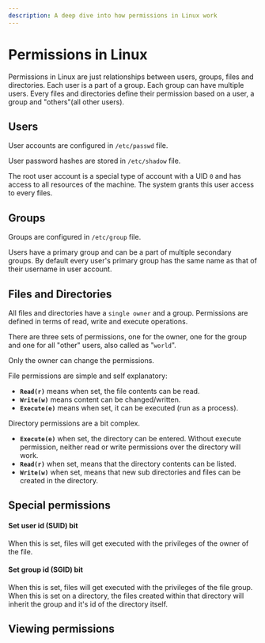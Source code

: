 ```yaml
---
description: A deep dive into how permissions in Linux work
---
```


# Permissions in Linux

Permissions in Linux are just relationships between users, groups, files and directories. Each user is a part of a group. Each group can have multiple users. Every files and directories define their permission based on a user, a group and "others"(all other users).

## Users

User accounts are configured in `/etc/passwd` file.

User password hashes are stored in `/etc/shadow` file.

The root user account is a special type of account with a UID `0` and has access to all resources of the machine. The system grants this user access to every files.

## Groups

Groups are configured in `/etc/group` file.

Users have a primary group and can be a part of multiple secondary groups. By default every user's primary group has the same name as that of their username in user account.

## Files and Directories

All files and directories have a `single owner` and a group. Permissions are defined in terms of read, write and execute operations.&#x20;

There are three sets of permissions, one for the owner, one for the group and one for all "other" users, also called as "`world`".

Only the owner can change the permissions.

File permissions are simple and self explanatory:

* **`Read(r)`** means when set, the file contents can be read.&#x20;
* **`Write(w)`** means content can be changed/written.
* **`Execute(e)`** means when set, it can be executed (run as a process).

Directory permissions are a bit complex.&#x20;

* **`Execute(e)`** when set, the directory can be entered. Without execute permission, neither read or write permissions over the directory will work.&#x20;
* **`Read(r)`** when set, means that the directory contents can be listed.&#x20;
* **`Write(w)`** when set, means that new sub directories and files can be created in the directory.

## Special permissions

#### Set user id (SUID) bit

When this is set, files will get executed with the privileges of the owner of the file.

#### Set group id (SGID) bit

When this is set, files will get executed with the privileges of the file group. When this is set on a directory, the files created within that directory will inherit the group and it's id of the directory itself.

## Viewing permissions



